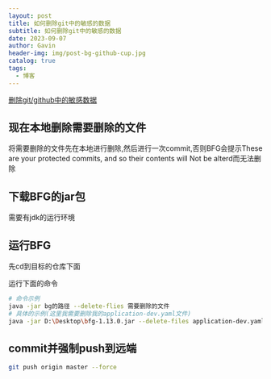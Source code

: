 ```yaml
---
layout: post
title: 如何删除git中的敏感的数据
subtitle: 如何删除git中的敏感的数据
date: 2023-09-07
author: Gavin
header-img: img/post-bg-github-cup.jpg
catalog: true
tags:
  - 博客
---
```

[删除git/github中的敏感数据](https://idealclover.top/archives/611/)
## 现在本地删除需要删除的文件
将需要删除的文件先在本地进行删除,然后进行一次commit,否则BFG会提示These are your protected commits, and so their contents will Not be alterd而无法删除
## 下载BFG的jar包
需要有jdk的运行环境
## 运行BFG
先cd到目标的仓库下面

运行下面的命令
```sh
# 命令示例
java -jar bg的路径 --delete-flies 需要删除的文件
# 具体的示例(这里我需要删除我的application-dev.yaml文件)
java -jar D:\Desktop\bfg-1.13.0.jar --delete-files application-dev.yaml
```
## commit并强制push到远端
```sh
git push origin master --force
```

